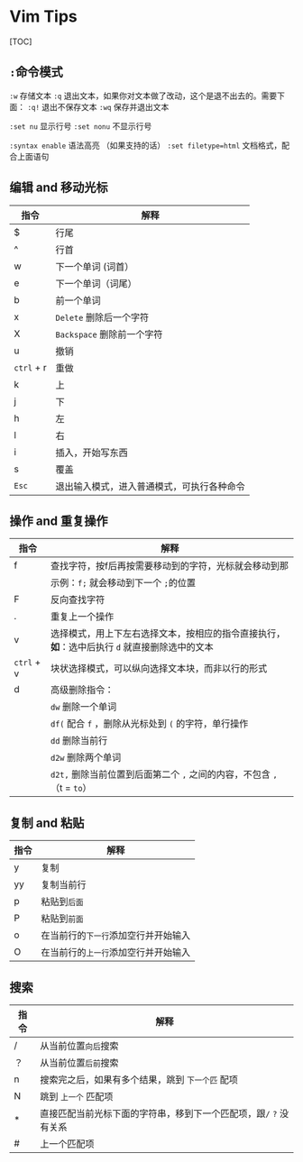 # Vim Tips

[TOC]



## `:`命令模式

`:w` 存储文本
`:q` 退出文本，如果你对文本做了改动，这个是退不出去的。需要下面：
`:q!` 退出不保存文本
`:wq` 保存并退出文本

`:set nu` 显示行号
`:set nonu` 不显示行号

`:syntax enable` 语法高亮 （如果支持的话）
`:set filetype=html` 文档格式，配合上面语句



## 编辑 and 移动光标

| 指令       | 解释                                       |
| ---------- | ------------------------------------------ |
| $          | 行尾                                       |
| ^          | 行首                                       |
| w          | 下一个单词 (词首）                         |
| e          | 下一个单词（词尾）                         |
| b          | 前一个单词                                 |
| x          | `Delete` 删除后一个字符                    |
| X          | `Backspace` 删除前一个字符                 |
| u          | 撤销                                       |
| `ctrl` + r | 重做                                       |
| k          | 上                                         |
| j          | 下                                         |
| h          | 左                                         |
| l          | 右                                         |
| i          | 插入，开始写东西                           |
| s          | 覆盖                                       |
| `Esc`      | 退出输入模式，进入普通模式，可执行各种命令 |



## 操作 and 重复操作

| 指令       | 解释                                                         |
| ---------- | ------------------------------------------------------------ |
| f          | 查找字符，按f后再按需要移动到的字符，光标就会移动到那        |
|            | 示例：`f;` 就会移动到下一个 `;`的位置                        |
| F          | 反向查找字符                                                 |
| .          | 重复上一个操作                                               |
| v          | 选择模式，用上下左右选择文本，按相应的指令直接执行，**如**：选中后执行 `d` 就直接删除选中的文本 |
| `ctrl` + v | 块状选择模式，可以纵向选择文本块，而非以行的形式             |
| d          | 高级删除指令：                                               |
|            | `dw` 删除一个单词                                            |
|            | `df(` 配合 `f` ，删除从光标处到 `(` 的字符，单行操作         |
|            | `dd` 删除当前行                                              |
|            | `d2w` 删除两个单词                                           |
|            | `d2t,` 删除当前位置到后面第二个 `,` 之间的内容，不包含 `,` （t = `to`） |



## 复制 and 粘贴

| 指令 | 解释                                 |
| ---- | ------------------------------------ |
| y    | 复制                                 |
| yy   | 复制当前行                           |
| p    | 粘贴到`后面`                         |
| P    | 粘贴到`前面`                         |
| o    | 在当前行的`下一行`添加空行并开始输入 |
| O    | 在当前行的`上一行`添加空行并开始输入 |

## 搜索

| 指令 | 解释                                                         |
| ---- | ------------------------------------------------------------ |
| /    | 从当前位置`向后`搜索                                         |
| ？   | 从当前位置`后前`搜索                                         |
| n    | 搜索完之后，如果有多个结果，跳到 `下一个匹` 配项             |
| N    | 跳到 `上一个` 匹配项                                         |
| *    | 直接匹配当前光标下面的字符串，移到下一个匹配项，跟`/` `?` 没有关系 |
| #    | 上一个匹配项                                                 |













